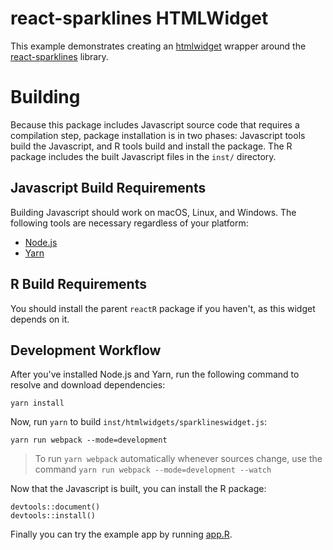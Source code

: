 # react-sparklines HTMLWidget

This example demonstrates creating an [htmlwidget](https://www.htmlwidgets.org/) wrapper around the [react-sparklines](http://borisyankov.github.io/react-sparklines/) library.

# Building

Because this package includes Javascript source code that requires a compilation step, package installation is in two phases: Javascript tools build the Javascript, and R tools build and install the package. The R package includes the built Javascript files in the `inst/` directory.

## Javascript Build Requirements

Building Javascript should work on macOS, Linux, and Windows. The following tools are necessary regardless of your platform:

- [Node.js](https://nodejs.org/en/)
- [Yarn](https://yarnpkg.com/en/)

## R Build Requirements

You should install the parent `reactR` package if you haven't, as this widget depends on it.

## Development Workflow

After you've installed Node.js and Yarn, run the following command to resolve and download dependencies:

```
yarn install
```

Now, run `yarn` to build `inst/htmlwidgets/sparklineswidget.js`:

```
yarn run webpack --mode=development
```

> To run `yarn webpack` automatically whenever sources change, use the command `yarn run webpack --mode=development --watch`

Now that the Javascript is built, you can install the R package:

```
devtools::document()
devtools::install()
```

Finally you can try the example app by running [app.R](app.R).
